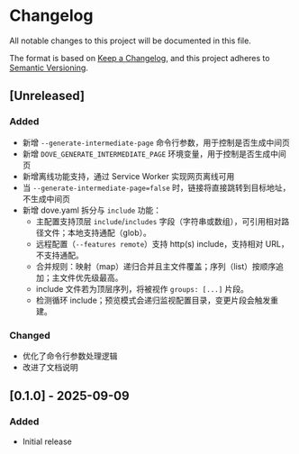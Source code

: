 # Changelog

All notable changes to this project will be documented in this file.

The format is based on [Keep a Changelog](https://keepachangelog.com/en/1.0.0/),
and this project adheres to [Semantic Versioning](https://semver.org/spec/v2.0.0.html).

## [Unreleased]

### Added
- 新增 `--generate-intermediate-page` 命令行参数，用于控制是否生成中间页
- 新增 `DOVE_GENERATE_INTERMEDIATE_PAGE` 环境变量，用于控制是否生成中间页
- 新增离线功能支持，通过 Service Worker 实现网页离线可用
- 当 `--generate-intermediate-page=false` 时，链接将直接跳转到目标地址，不生成中间页
- 新增 dove.yaml 拆分与 `include` 功能：
  - 主配置支持顶层 `include`/`includes` 字段（字符串或数组），可引用相对路径文件；本地支持通配（glob）。
  - 远程配置（`--features remote`）支持 http(s) include，支持相对 URL，不支持通配。
  - 合并规则：映射（map）递归合并且主文件覆盖；序列（list）按顺序追加；主文件优先级最高。
  - include 文件若为顶层序列，将被视作 `groups: [...]` 片段。
  - 检测循环 include；预览模式会递归监视配置目录，变更片段会触发重建。

### Changed
- 优化了命令行参数处理逻辑
- 改进了文档说明

## [0.1.0] - 2025-09-09

### Added
- Initial release
